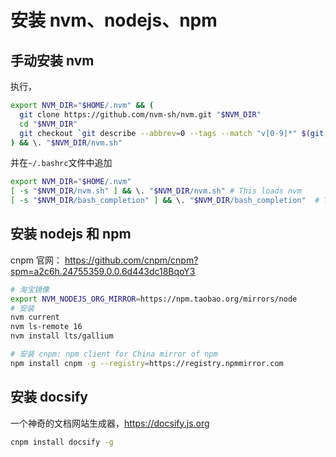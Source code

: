 # 安装 nvm、nodejs、npm

## 手动安装 nvm

执行，

``` bash
export NVM_DIR="$HOME/.nvm" && (
  git clone https://github.com/nvm-sh/nvm.git "$NVM_DIR"
  cd "$NVM_DIR"
  git checkout `git describe --abbrev=0 --tags --match "v[0-9]*" $(git rev-list --tags --max-count=1)`
) && \. "$NVM_DIR/nvm.sh"
```

并在`~/.bashrc`文件中追加

``` bash
export NVM_DIR="$HOME/.nvm"
[ -s "$NVM_DIR/nvm.sh" ] && \. "$NVM_DIR/nvm.sh" # This loads nvm
[ -s "$NVM_DIR/bash_completion" ] && \. "$NVM_DIR/bash_completion"  # This loads nvm bash_completion
```



## 安装 nodejs 和 npm

cnpm 官网： https://github.com/cnpm/cnpm?spm=a2c6h.24755359.0.0.6d443dc18BqoY3

``` bash
# 淘宝镜像
export NVM_NODEJS_ORG_MIRROR=https://npm.taobao.org/mirrors/node
# 安装
nvm current
nvm ls-remote 16
nvm install lts/gallium

# 安装 cnpm: npm client for China mirror of npm 
npm install cnpm -g --registry=https://registry.npmmirror.com
```

## 安装 docsify

一个神奇的文档网站生成器，https://docsify.js.org

``` bash
cnpm install docsify -g
```

